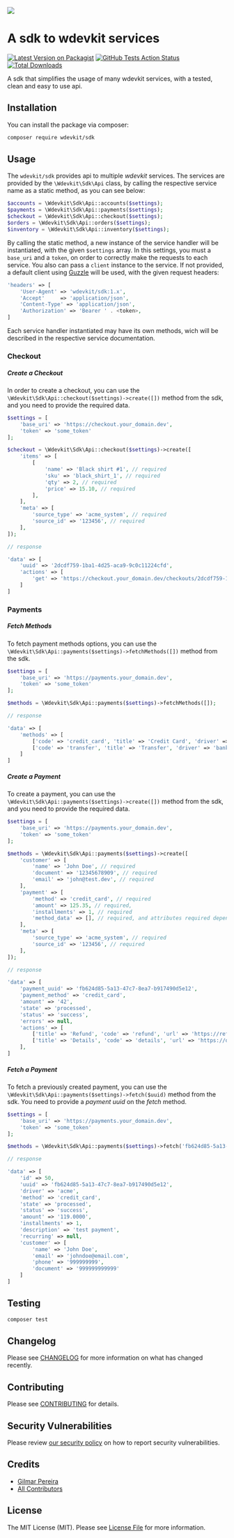 ![](https://banners.beyondco.de/Wdevkit%20SDK.png?theme=light&packageName=wdevkit%2Fsdk&pattern=circuitBoard&style=style_1&description=A+sdk+to+wdevkit+services&md=1&showWatermark=0&fontSize=100px&images=cube-transparent)

# A sdk to wdevkit services

[![Latest Version on Packagist](https://img.shields.io/packagist/v/wdevkit/sdk.svg?style=flat-square)](https://packagist.org/packages/wdevkit/sdk)
[![GitHub Tests Action Status](https://img.shields.io/github/workflow/status/wdevkit/sdk/Tests/master?label=tests&style=flat-square)](https://github.com/wdevkit/sdk/actions?query=workflow%3ATests+branch%3Amaster)
[![Total Downloads](https://img.shields.io/packagist/dt/wdevkit/sdk.svg?style=flat-square)](https://packagist.org/packages/wdevkit/sdk)

A sdk that simplifies the usage of many wdevkit services, with a tested, clean and easy to use api.

## Installation

You can install the package via composer:

```bash
composer require wdevkit/sdk
```

## Usage

The `wdevkit/sdk` provides api to multiple _wdevkit_ services. The services are provided by the `\Wdevkit\Sdk\Api` class, by calling the respective service name as a static method, as you can see below:

```php
$accounts = \Wdevkit\Sdk\Api::accounts($settings);
$payments = \Wdevkit\Sdk\Api::payments($settings);
$checkout = \Wdevkit\Sdk\Api::checkout($settings);
$orders = \Wdevkit\Sdk\Api::orders($settings);
$inventory = \Wdevkit\Sdk\Api::inventory($settings);
```

By calling the static method, a new instance of the service handler will be instantiated, with the given `$settings` array. In this settings, you must a `base_uri` and a `token`, on order to correctly make the requests to each service. You also can pass a `client` instance to the service. If not provided, a default client using [Guzzle](https://github.com/guzzle/guzzle) will be used, with the given request headers:

```php
'headers' => [
    'User-Agent' => 'wdevkit/sdk:1.x',
    'Accept'     => 'application/json',
    'Content-Type' => 'application/json',
    'Authorization' => 'Bearer ' . <token>,
]
```

Each service handler instantiated may have its own methods, wich will be described in the respective service documentation.

### Checkout

##### Create a Checkout

In order to create a checkout, you can use the `\Wdevkit\Sdk\Api::checkout($settings)->create([])` method from the sdk, and you need to provide the required data.

``` php
$settings = [
    'base_uri' => 'https://checkout.your_domain.dev',
    'token' => 'some_token'
];

$checkout = \Wdevkit\Sdk\Api::checkout($settings)->create([
    'items' => [
        [
            'name' => 'Black shirt #1', // required
            'sku' => 'black_shirt_1', // required
            'qty' => 2, // required
            'price' => 15.10, // required
        ],
    ],
    'meta' => [
        'source_type' => 'acme_system', // required
        'source_id' => '123456', // required
    ],
]);

// response

'data' => [
    'uuid' => '2dcdf759-1ba1-4d25-aca9-9c0c11224cfd',
    'actions' => [
        'get' => 'https://checkout.your_domain.dev/checkouts/2dcdf759-1ba1-4d25-aca9-9c0c11224cfd/profiles',
    ]
]
```

### Payments

##### Fetch Methods

To fetch payment methods options, you can use the `\Wdevkit\Sdk\Api::payments($settings)->fetchMethods([])` method from the sdk.

```php
$settings = [
    'base_uri' => 'https://payments.your_domain.dev',
    'token' => 'some_token'
];

$methods = \Wdevkit\Sdk\Api::payments($settings)->fetchMethods([]);

// response

'data' => [
    'methods' => [
        ['code' => 'credit_card', 'title' => 'Credit Card', 'driver' => 'stripe'],
        ['code' => 'transfer', 'title' => 'Transfer', 'driver' => 'bank_acme'],
    ]
]
```

##### Create a Payment

To create a payment, you can use the `\Wdevkit\Sdk\Api::payments($settings)->create([])` method from the sdk, and you need to provide the required data.

```php
$settings = [
    'base_uri' => 'https://payments.your_domain.dev',
    'token' => 'some_token'
];

$methods = \Wdevkit\Sdk\Api::payments($settings)->create([
    'customer' => [
        'name' => 'John Doe', // required
        'document' => '12345678909', // required
        'email' => 'john@test.dev', // required
    ],
    'payment' => [
        'method' => 'credit_card', // required
        'amount' => 125.35, // required,
        'installments' => 1, // required
        'method_data' => [], // required, and attributes required depending on method.
    ],
    'meta' => [
        'source_type' => 'acme_system', // required
        'source_id' => '123456', // required
    ],
]);

// response

'data' => [
    'payment_uuid' => 'fb624d85-5a13-47c7-8ea7-b917490d5e12',
    'payment_method' => 'credit_card',
    'amount' => '42',
    'state' => 'processed',
    'status' => 'success',
    'errors' => null,
    'actions' => [
        ['title' => 'Refund', 'code' => 'refund', 'url' => 'https://refund_route'],
        ['title' => 'Details', 'code' => 'details', 'url' => 'https://details_route'],
    ],
]
```

##### Fetch a Payment

To fetch a previously created payment, you can use the `\Wdevkit\Sdk\Api::payments($settings)->fetch($uuid)` method from the sdk. You need to provide a *payment uuid* on the _fetch_ method.

```php
$settings = [
    'base_uri' => 'https://payments.your_domain.dev',
    'token' => 'some_token'
];

$methods = \Wdevkit\Sdk\Api::payments($settings)->fetch('fb624d85-5a13-47c7-8ea7-b917490d5e12');

// response

'data' => [
    'id' => 50,
    'uuid' => 'fb624d85-5a13-47c7-8ea7-b917490d5e12',
    'driver' => 'acme',
    'method' => 'credit_card',
    'state' => 'processed',
    'status' => 'success',
    'amount' => '119.0000',
    'installments' => 1,
    'description' => 'test payment',
    'recurring' => null,
    'customer' => [
        'name' => 'John Doe',
        'email' => 'johndoe@email.com',
        'phone' => '999999999',
        'document' => '999999999999'
    ]
]
```

## Testing

``` bash
composer test
```

## Changelog

Please see [CHANGELOG](CHANGELOG.md) for more information on what has changed recently.

## Contributing

Please see [CONTRIBUTING](.github/CONTRIBUTING.md) for details.

## Security Vulnerabilities

Please review [our security policy](../../security/policy) on how to report security vulnerabilities.

## Credits

- [Gilmar Pereira](https://github.com/wdarking)
- [All Contributors](../../contributors)

## License

The MIT License (MIT). Please see [License File](LICENSE.md) for more information.
